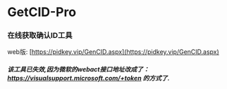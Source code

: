 # GetCID-Pro
### 在线获取确认ID工具  
 
web版: [https://pidkey.vip/GenCID.aspx](https://pidkey.vip/GenCID.aspx)  
##### 该工具已失效,因为微软的webact接口地址改成了：https://visualsupport.microsoft.com/+token 的方式了.   



